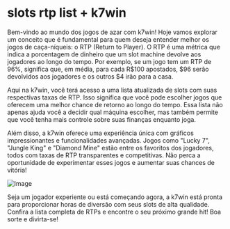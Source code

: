 # slots rtp list + k7win

Bem-vindo ao mundo dos jogos de azar com k7win! Hoje vamos explorar um conceito que é fundamental para quem deseja entender melhor os jogos de caça-níqueis: o RTP (Return to Player). O RTP é uma métrica que indica a porcentagem de dinheiro que um slot machine devolve aos jogadores ao longo do tempo. Por exemplo, se um jogo tem um RTP de 96%, significa que, em média, para cada R$100 apostados, $96 serão devolvidos aos jogadores e os outros $4 irão para a casa.

Aqui na k7win, você terá acesso a uma lista atualizada de slots com suas respectivas taxas de RTP. Isso significa que você pode escolher jogos que oferecem uma melhor chance de retorno ao longo do tempo. Essa lista não apenas ajuda você a decidir qual máquina escolher, mas também permite que você tenha mais controle sobre suas finanças enquanto joga.

Além disso, a k7win oferece uma experiência única com gráficos impressionantes e funcionalidades avançadas. Jogos como "Lucky 7", "Jungle King" e "Diamond Mine" estão entre os favoritos dos jogadores, todos com taxas de RTP transparentes e competitivas. Não perca a oportunidade de experimentar esses jogos e aumentar suas chances de vitória!

![Image](https://github.com/user-attachments/assets/b9de9dee-b60e-46a0-9e49-3c6ca594ed6f)

Seja um jogador experiente ou está começando agora, a k7win está pronta para proporcionar horas de diversão com seus slots de alta qualidade. Confira a lista completa de RTPs e encontre o seu próximo grande hit! Boa sorte e divirta-se!